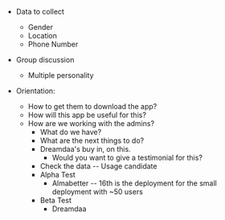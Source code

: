 * Data to collect
	* Gender
	* Location
	* Phone Number

* Group discussion
	* Multiple personality

* Orientation:
	* How to get them to download the app?
	* How will this app be useful for this?
	* How are we working with the admins?
		* What do we have?
		* What are the next things to do?
		* Dreamdaa's buy in, on this.
			* Would you want to give a testimonial for this?
		* Check the data -- Usage candidate
		* Alpha Test
			* Almabetter -- 16th is the deployment for the small deployment with ~50 users
		* Beta Test
			* Dreamdaa